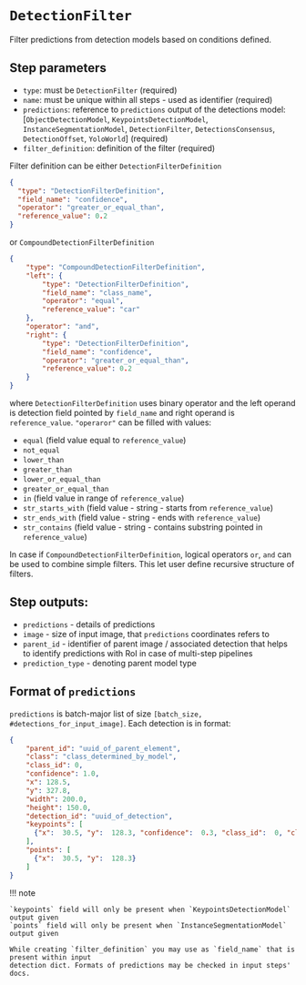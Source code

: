 # `DetectionFilter`

Filter predictions from detection models based on conditions defined.

## Step parameters
* `type`: must be `DetectionFilter` (required)
* `name`: must be unique within all steps - used as identifier (required)
* `predictions`: reference to `predictions` output of the detections model: [`ObjectDetectionModel`, 
`KeypointsDetectionModel`, `InstanceSegmentationModel`, `DetectionFilter`, `DetectionsConsensus`, `DetectionOffset`, `YoloWorld`] (required)
* `filter_definition`: definition of the filter (required)

Filter definition can be either `DetectionFilterDefinition`
```json
{
  "type": "DetectionFilterDefinition",
  "field_name": "confidence",
  "operator": "greater_or_equal_than",
  "reference_value": 0.2
}
```
or `CompoundDetectionFilterDefinition`
```json
{
    "type": "CompoundDetectionFilterDefinition",
    "left": {
        "type": "DetectionFilterDefinition",
        "field_name": "class_name",
        "operator": "equal",
        "reference_value": "car"
    },
    "operator": "and",
    "right": {
        "type": "DetectionFilterDefinition",
        "field_name": "confidence",
        "operator": "greater_or_equal_than",
        "reference_value": 0.2
    }
}
```

where `DetectionFilterDefinition` uses binary operator and the left operand is detection field pointed by `field_name`
and right operand is `reference_value`. `"operaror"` can be filled with values:
* `equal` (field value equal to `reference_value`)
* `not_equal`
* `lower_than`
* `greater_than`
* `lower_or_equal_than`
* `greater_or_equal_than`
* `in` (field value in range of `reference_value`)
* `str_starts_with` (field value - string - starts from `reference_value`)
* `str_ends_with` (field value - string - ends with `reference_value`)
* `str_contains` (field value - string - contains substring pointed in `reference_value`)

In case if `CompoundDetectionFilterDefinition`, logical operators `or`, `and` can be used to combine simple filters.
This let user define recursive structure of filters.

## Step outputs:
* `predictions` - details of predictions
* `image` - size of input image, that `predictions` coordinates refers to 
* `parent_id` - identifier of parent image / associated detection that helps to identify predictions with RoI in case
of multi-step pipelines
* `prediction_type` - denoting parent model type

## Format of `predictions`
`predictions` is batch-major list of size `[batch_size, #detections_for_input_image]`.
Each detection is in format:
```json
{
    "parent_id": "uuid_of_parent_element",
    "class": "class_determined_by_model",
    "class_id": 0,
    "confidence": 1.0,
    "x": 128.5,
    "y": 327.8,
    "width": 200.0,
    "height": 150.0,
    "detection_id": "uuid_of_detection", 
    "keypoints": [
      {"x":  30.5, "y":  128.3, "confidence":  0.3, "class_id":  0, "class_name": "ankle"}
    ],
    "points": [
      {"x":  30.5, "y":  128.3}
    ]      
}
```

!!! note
    
    `keypoints` field will only be present when `KeypointsDetectionModel` output given
    `points` field will only be present when `InstanceSegmentationModel` output given
    
    While creating `filter_definition` you may use as `field_name` that is present within input 
    detection dict. Formats of predictions may be checked in input steps' docs.

